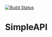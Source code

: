 [![Build Status](https://dev.azure.com/sunharry/SimpleAPIPrj/_apis/build/status/sunharrygit.SimpleAPI?branchName=master)](https://dev.azure.com/sunharry/SimpleAPIPrj/_build/latest?definitionId=2&branchName=master)
# SimpleAPI
